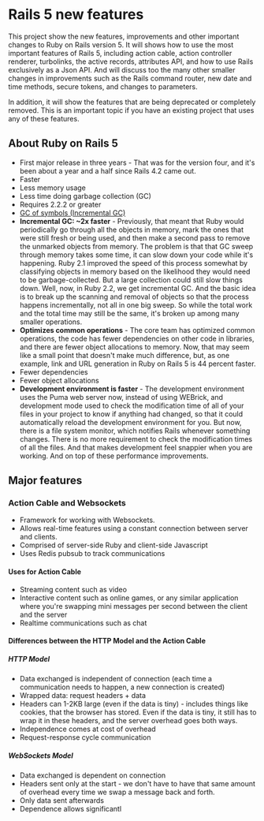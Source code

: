 # Rails 5 new features

This project show the new features, improvements and other important changes to Ruby on Rails version 5. It will shows how to use the most important features of Rails 5, including action cable, action controller renderer, turbolinks, the active records, attributes API, and how to use Rails exclusively as a Json API. And will discuss too the many other smaller changes in improvements such as the Rails command router, new date and time methods, secure tokens, and changes to parameters.

In addition, it will show the features that are being deprecated or completely removed. This is an important topic if you have an existing project that uses any of these features. 


## About Ruby on Rails 5

* First major release in three years - That was for the version four, and it's been about a year and a half since Rails 4.2 came out.
* Faster
* Less memory usage
* Less time doing garbage collection (GC)
* Requires 2.2.2 or greater
* [GC of symbols (Incremental GC)](https://www.sitepoint.com/symbol-gc-ruby-2-2/)
* **Incremental GC: ~2x faster** - Previously, that meant that Ruby would periodically go through all the objects in memory, mark the ones that were still fresh or being used, and then make a second pass to remove the unmarked objects from memory.
 The problem is that that GC sweep through memory takes some time, it can slow down your code while it's happening. Ruby 2.1 improved the speed of this process somewhat by classifying objects in memory based on the likelihood they would need to be garbage-collected. But a large collection could still slow things down. Well, now, in Ruby 2.2, we get incremental GC. And the basic idea is to break up the scanning and removal of objects so that the process happens incrementally, not all in one big sweep. So while the total work and the total time may still be the same, it's broken up among many smaller operations.
* **Optimizes common operations** - The core team has optimized common operations, the code has fewer dependencies on other code in libraries, and there are fewer object allocations to memory. Now, that may seem like a small point that doesn't make much difference, but, as one example, link and URL generation in Ruby on Rails 5 is 44 percent faster.
* Fewer dependencies
* Fewer object allocations
* **Development environment is faster** - The development environment uses the Puma web server now, instead of using WEBrick, and development mode used to check the modification time of all of your files in your project to know if anything had changed, so that it could automatically reload the development environment for you. But now, there is a file system monitor, which notifies Rails whenever something changes. There is no more requirement to check the modification times of all the files. And that makes development feel snappier when you are working. And on top of these performance improvements.


## Major features

### Action Cable and Websockets

* Framework for working with Websockets.
* Allows real-time features using a constant connection between server and clients.
* Comprised of server-side Ruby and client-side Javascript
* Uses Redis pubsub to track communications

#### Uses for Action Cable

* Streaming content such as video
* Interactive content such as online games, or any similar application where you're swapping mini messages per second between the client and the server
* Realtime communications such as chat

#### Differences between the HTTP Model and the Action Cable 

##### HTTP Model

* Data exchanged is independent of connection (each time a communication needs to happen, a new connection is created)
* Wrapped data: request headers + data
* Headers can 1-2KB large (even if the data is tiny) - includes things like cookies, that the browser has stored. Even if the data is tiny, it still has to wrap it in these headers, and the server overhead goes both ways.
* Independence comes at cost of overhead
* Request-response cycle communication

##### WebSockets Model

* Data exchanged is dependent on connection
* Headers sent only at the start -  we don't have to have that same amount of overhead every time we swap a message back and forth.
* Only data sent afterwards
* Dependence allows significantl
